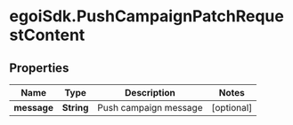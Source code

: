 # egoiSdk.PushCampaignPatchRequestContent

## Properties
Name | Type | Description | Notes
------------ | ------------- | ------------- | -------------
**message** | **String** | Push campaign message | [optional] 


